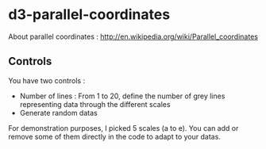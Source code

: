 # d3-parallel-coordinates
About parallel coordinates : http://en.wikipedia.org/wiki/Parallel_coordinates

## Controls
You have two controls :
- Number of lines : From 1 to 20, define the number of grey lines representing data through the different scales
- Generate random datas

For demonstration purposes, I picked 5 scales (a to e). You can add or remove some of them directly in the code to adapt to your datas.

